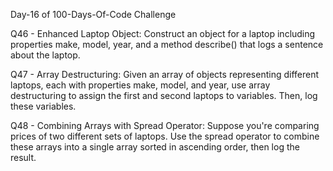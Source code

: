 Day-16 of 100-Days-Of-Code Challenge

Q46 - Enhanced Laptop Object: Construct an object for a laptop including properties make, model, year, and a method describe() that logs a sentence about the laptop.

Q47 - Array Destructuring: Given an array of objects representing different laptops, each with properties make, model, and year, use array destructuring to assign the first and second laptops to variables. Then, log these variables.

Q48 - Combining Arrays with Spread Operator: Suppose you're comparing prices of two different sets of laptops. Use the spread operator to combine these arrays into a single array sorted in ascending order, then log the result.